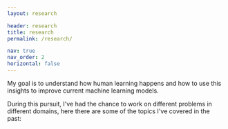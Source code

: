 ```yaml
---
layout: research

header: research
title: research
permalink: /research/

nav: true
nav_order: 2
horizontal: false
---
```


My goal is to understand how human learning happens and how to use this insights to
improve current machine learning models.

During this pursuit, I've had the chance to work on different problems in different domains,
here there are some of the topics I've covered in the past:
